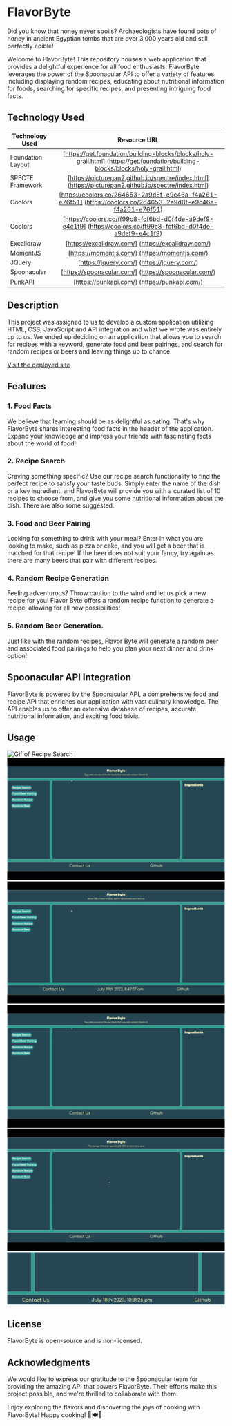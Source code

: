 # FlavorByte

Did you know that honey never spoils? Archaeologists have found pots of honey in ancient Egyptian tombs that are over 3,000 years old and still perfectly edible!

Welcome to FlavorByte! This repository houses a web application that provides a delightful experience for all food enthusiasts. FlavorByte leverages the power of the Spoonacular API to offer a variety of features, including displaying random recipes, educating about nutritional information for foods, searching for specific recipes, and presenting intriguing food facts.

## Technology Used

| Technology Used         | Resource URL           | 
| ------------- |:-------------:| 
| Foundation Layout | [https://get.foundation/building-blocks/blocks/holy-grail.html] (https://get.foundation/building-blocks/blocks/holy-grail.html) |
| SPECTE Framework | [https://picturepan2.github.io/spectre/index.html] (https://picturepan2.github.io/spectre/index.html) |
| Coolors | [https://coolors.co/264653-2a9d8f-e9c46a-f4a261-e76f51] (https://coolors.co/264653-2a9d8f-e9c46a-f4a261-e76f51) |
| Coolors | [https://coolors.co/ff99c8-fcf6bd-d0f4de-a9def9-e4c1f9] (https://coolors.co/ff99c8-fcf6bd-d0f4de-a9def9-e4c1f9) |
| Excalidraw | [https://excalidraw.com/] (https://excalidraw.com/) |
| MomentJS| [https://momentjs.com/] (https://momentjs.com/) |
| JQuery | [https://jquery.com/] (https://jquery.com/) |
| Spoonacular | [https://spoonacular.com/] (https://spoonacular.com/) |
| PunkAPI | [https://punkapi.com/] (https://punkapi.com/) |

## Description
This project was assigned to us to develop a custom application utilizing HTML, CSS, JavaScript and API integration and what we wrote was entirely up to us. We ended up deciding on an application that allows you to search for recipes with a keyword, generate food and beer pairings, and search for random recipes or beers and leaving things up to chance.

[Visit the deployed site](https://rossfahan.github.io/flavorByte/)

## Features

### 1. Food Facts

We believe that learning should be as delightful as eating. That's why FlavorByte shares interesting food facts in the header of the application. Expand your knowledge and impress your friends with fascinating facts about the world of food!

### 2. Recipe Search

Craving something specific? Use our recipe search functionality to find the perfect recipe to satisfy your taste buds. Simply enter the name of the dish or a key ingredient, and FlavorByte will provide you with a curated list of 10 recipes to choose from, and give you some nutritional information about the dish. There are also some suggested.

### 3. Food and Beer Pairing

Looking for something to drink with your meal? Enter in what you are looking to make, such as pizza or cake, and you will get a beer that is matched for that recipe! If the beer does not suit your fancy, try again as there are many beers that pair with different recipes. 

### 4. Random Recipe Generation

Feeling adventurous? Throw caution to the wind and let us pick a new recipe for you! Flavor Byte offers a random recipe function to generate a recipe, allowing for all new possibilities!

### 5. Random Beer Generation.

Just like with the random recipes, Flavor Byte will generate a random beer and associated food pairings to help you plan your next dinner and drink option!

## Spoonacular API Integration

FlavorByte is powered by the Spoonacular API, a comprehensive food and recipe API that enriches our application with vast culinary knowledge. The API enables us to offer an extensive database of recipes, accurate nutritional information, and exciting food trivia.

## Usage

![Gif of Recipe Search]()
![Recipe Search](./assets/images/Random%20Recipe.gif)
![Food and Beer Pairing](./assets/images/Food%20and%20Beer%20Pairing.gif)
![Random Recipe](./assets/images/Random%20Recipe.gif)
![Random Beer](./assets/images/Random%20Beer.gif)
![Moment JS](./assets/images/Moment.js.gif)

## License

FlavorByte is open-source and is non-licensed.

## Acknowledgments

We would like to express our gratitude to the Spoonacular team for providing the amazing API that powers FlavorByte. Their efforts make this project possible, and we're thrilled to collaborate with them.

Enjoy exploring the flavors and discovering the joys of cooking with FlavorByte! Happy cooking! 🍳🍽️🎉
